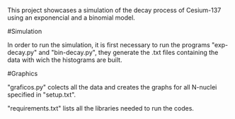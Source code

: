 This project showcases a simulation of the decay process of Cesium-137 using an exponencial and a binomial model.

#Simulation

In order to run the simulation, it is first necessary to run the programs "exp-decay.py" and "bin-decay.py", they generate the .txt files containing the data with wich the histograms are built.

#Graphics

"graficos.py" colects all the data and creates the graphs for all N-nuclei specified in "setup.txt".

"requirements.txt" lists all the libraries needed to run the codes.
